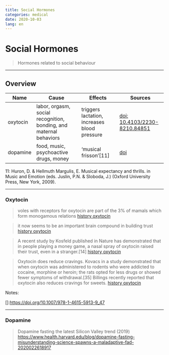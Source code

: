 ```yaml
---
title: Social Hormones
categories: medical
date: 2020-10-03
lang: en
---
```


# Social Hormones
> Hormones related to social behaviour

---

## Overview

| Name | Cause    | Effects | Sources |
|------|----------|---------|------------|
| oxytocin | labor, orgasm, social recognition, bonding, and maternal behaviors | triggers lactation, increases blood pressure | [doi: 10.4103/2230-8210.84851][oxy1]  |
| dopamine | food, music, psychoactive drugs, money |  ‘musical  frisson’\[11\] | [doi][dop1] |

11: Huron,  D.  &  Hellmuth  Margulis,  E.  Musical  expectancy  and  thrills.  in Music  and Emotion (eds. Juslin, P.N. & Sloboda, J.) (Oxford University Press, New York, 2009).

[oxy1]: https://doi.org/10.4103/2230-8210.84851
[dop1]: https://doi.org/10.1038/nn.2726
----

### Oxytocin

> voles with receptors for oxytocin are part of the 3% of mamals which form monogamous relations
> <quote> [history oxytocin][history_oxytocin] </quote>

> it now seems to be an important brain compound in building trust
> <quote> [history oxytocin][history_oxytocin] </quote>

> A recent study by Kosfeld published in Nature has demonstrated that in people playing a money game, 
> a nasal spray of oxytocin raised their trust, even in a stranger.[14]
> <quote> [history oxytocin][history_oxytocin] </quote>

>Oxytocin does reduce cravings. Kovacs in a study demonstrated that when oxytocin was administered to rodents who were addicted to cocaine, 
>morphine or heroin; the rats opted for less 
> drugs or showed fewer symptoms of withdrawal.[35] Billings recently reported that oxytocin also reduces cravings for sweets.
> <quote> [history oxytocin][history_oxytocin] </quote>

Notes:

[history_oxytocin]:https://dx.doi.org/10.4103%2F2230-8210.84851
[]:https://doi.org/10.1007/978-1-4615-5913-9_47

----

### Dopamine

> Dopamine fasting the latest Silicon Valley trend (2019)
https://www.health.harvard.edu/blog/dopamine-fasting-misunderstanding-science-spawns-a-maladaptive-fad-2020022618917
